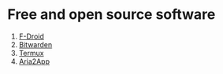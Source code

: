 # Free and open source software
1. [F-Droid](https://f-droid.org/F-Droid.apk)
2. [Bitwarden](https://mobileapp.bitwarden.com/fdroid/)
3. [Termux](https://f-droid.org/en/packages/com.termux/)
4. [Aria2App](https://f-droid.org/en/packages/com.gianlu.aria2app/)




